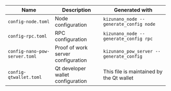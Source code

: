 | **Name**  | **Description** | **Generated with** |
|---------|--------------|--------------|
| `config-node.toml` | Node configuration | `kizunano_node --generate_config node` |
| `config-rpc.toml` | RPC configuration | `kizunano_node --generate_config rpc` |
| `config-nano-pow-server.toml` | Proof of work server configuration | `kizunano_pow_server --generate_config` |
| `config-qtwallet.toml` | Qt developer wallet configuration | This file is maintained by the Qt wallet |